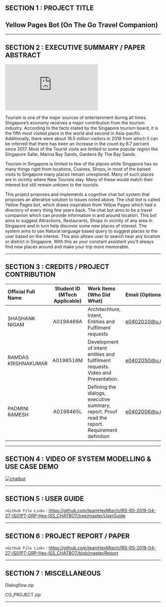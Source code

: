 ## SECTION 1 : PROJECT TITLE
## Yellow Pages Bot (On The Go Travel Companion)

---
## SECTION 2 : EXECUTIVE SUMMARY / PAPER ABSTRACT


![applogo](https://www.cleanpng.com/png-scalable-vector-graphics-mobile-phones-computer-ic-6707498/preview.html)

Tourism is one of the major sources of entertainment during all times. Singapore’s economy receives a major contribution from the tourism industry. According to the facts stated by the Singapore tourism board, it is the fifth most visited place in the world and second in Asia-pacific. Additionally, there were about 18.5 million visitors in 2018 from which it can be inferred that there has been an increase in the count by 6.7 percent since 2017. Most of the Tourist visits are limited to some popular region like Singapore Safar, Marina Bay Sands, Gardens By The Bay Sands.  

Tourism in Singapore is limited to few of the places while Singapore has so many things right from locations, Cusines, Shops, in most of the baised visits to Singapore many places remain unexplored. Many of such places are in vicinity where New Tourists stay. Many of these would match their interest but still remain unkown to the tourists.    

This project proposes and implements a cognitive chat bot system that proposes an alterative solution to issues noted above. The chat bot is called Yellow Pages bot, which draws inspiration from Yellow Pages which had a directory of every thing few years back. The chat bot aims to be a travel companion which can provide information in and around location. This bot aims to suggest Attractions, Restaurants, Shops in vicinity of any area in Singapore and in turn help discover some new places of interest. The system aims to use Natural language based query to suggest places to the user based on the interest. This also allows user to search near any location or district in Singapore. With this as your constant assistant you'll always find new places around and make your trip more memorable.

---
## SECTION 3 : CREDITS / PROJECT CONTRIBUTION

| Official Full Name  | Student ID (MTech Applicable)  | Work Items (Who Did What) | Email (Optional) |
| :------------ |:---------------:| :-----| :-----|
| SHASHANK NIGAM | A0198469A | Architechture, Intent, Entities and Fulfilment requests| e0402010@u.nus.edu |
| RAMDAS KRISHNAKUMAR | A0198518M |Development of intent entities and fullfilment requests. Video and  Presentation. | e0402050@u.nus.edu |
| PADMINI RAMESH | A0198465L | Defining the dialogs, executive summary, report. Proof read the report. Requirement definition | e0402006@u.nus.edu |
---
## SECTION 4 : VIDEO OF SYSTEM MODELLING & USE CASE DEMO

[![chatbot](https://live.staticflickr.com/65535/47972358351_01510dcc1e.jpg)](https://drive.google.com/file/d/1FhxCXpStMn6lju7eKJkGpQHid2nw8l_j/view?usp=sharing "hex_chatbot")

---
## SECTION 5 : USER GUIDE

`<Github File Link>` : <https://github.com/teamHexMtech/IRS-RS-2019-04-27-IS01PT-GRP-Hex-ISS_CHATBOT/tree/master/UserGuide>

---
## SECTION 6 : PROJECT REPORT / PAPER

`<Github File Link>` : <https://github.com/teamHexMtech/IRS-RS-2019-04-27-IS01PT-GRP-Hex-ISS_CHATBOT/blob/master/Report>

---
## SECTION 7 : MISCELLANEOUS
Dialogflow.zip

CG_PROJECT.zip

---
